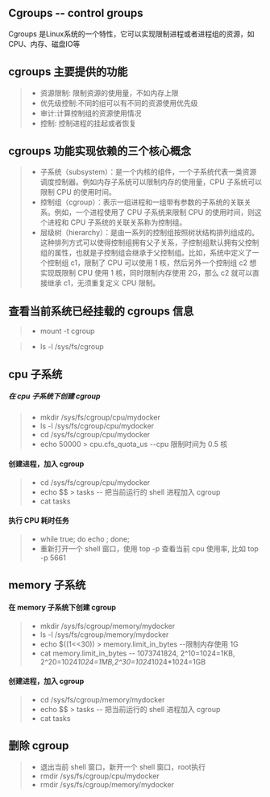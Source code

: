## Cgroups -- control groups
Cgroups 是Linux系统的一个特性，它可以实现限制进程或者进程组的资源，如CPU、内存、磁盘IO等

## cgroups 主要提供的功能
>- 资源限制: 限制资源的使用量，不如内存上限
>- 优先级控制:不同的组可以有不同的资源使用优先级
>- 审计:计算控制组的资源使用情况
>- 控制: 控制进程的挂起或者恢复

## cgroups 功能实现依赖的三个核心概念
>- 子系统（subsystem）：是一个内核的组件，一个子系统代表一类资源调度控制器。例如内存子系统可以限制内存的使用量，CPU 子系统可以限制 CPU 的使用时间。
>- 控制组（cgroup）：表示一组进程和一组带有参数的子系统的关联关系。例如，一个进程使用了 CPU 子系统来限制 CPU 的使用时间，则这个进程和 CPU 子系统的关联关系称为控制组。
>- 层级树（hierarchy）：是由一系列的控制组按照树状结构排列组成的。这种排列方式可以使得控制组拥有父子关系，子控制组默认拥有父控制组的属性，也就是子控制组会继承于父控制组。比如，系统中定义了一个控制组 c1，限制了 CPU 可以使用 1 核，然后另外一个控制组 c2 想实现既限制 CPU 使用 1 核，同时限制内存使用 2G，那么 c2 就可以直接继承 c1，无须重复定义 CPU 限制。

## 查看当前系统已经挂载的 cgroups 信息
>- mount -t cgroup  

>- ls -l /sys/fs/cgroup

## cpu 子系统

##### 在 cpu 子系统下创建 cgroup
>- mkdir /sys/fs/cgroup/cpu/mydocker
>- ls -l /sys/fs/cgroup/cpu/mydocker
>- cd /sys/fs/cgroup/cpu/mydocker
>- echo 50000 > cpu.cfs_quota_us    --cpu 限制时间为 0.5 核

#### 创建进程，加入 cgroup
>- cd /sys/fs/cgroup/cpu/mydocker
>- echo $$ > tasks  -- 把当前运行的 shell 进程加入 cgroup 
>- cat tasks

#### 执行 CPU 耗时任务
>- while true; do echo ; done;
>- 重新打开一个 shell 窗口，使用 top -p 查看当前 cpu 使用率, 比如 top -p 5661


## memory 子系统

#### 在 memory 子系统下创建 cgroup
>- mkdir /sys/fs/cgroup/memory/mydocker
>- ls -l /sys/fs/cgroup/memory/mydocker
>- echo $((1<<30)) > memory.limit_in_bytes  --限制内存使用 1G
>- cat memory.limit_in_bytes    -- 1073741824, 2^10=1024=1KB, 2^20=1024*1024=1MB,2^30=1024*1024*1024=1GB

#### 创建进程，加入 cgroup
>- cd /sys/fs/cgroup/memory/mydocker
>- echo $$ > tasks  -- 把当前运行的 shell 进程加入 cgroup 
>- cat tasks


## 删除 cgroup
>- 退出当前 shell 窗口，新开一个 shell 窗口，root执行
>- rmdir /sys/fs/cgroup/cpu/mydocker
>- rmdir /sys/fs/cgroup/memory/mydocker

